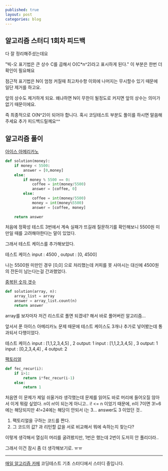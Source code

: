 ```yaml
---
published: true
layout: post
categories: blog
---
```


## 알고리즘 스터디 1회차 피드백
다 잘 정리해주셨는데요

"빅-오 표기법은 큰 상수 C를 곱해서 O(C*n^2)라고 표시하게 된다." 이 부분은 한번 더 확인이 필요해요

점근적 표기법은 N이 엄청 커질때 최고차수항 이외에 나머지는 무시할수 있기 때문에 일단 제거를 하고요.

앞의 상수도 제거하게 되요. 왜냐하면 N이 무한이 될정도로 커지면 앞의 상수는 의미가 없기 때문이에요.

즉 최종적으로 O(N^2)이 되어야 합니다. 혹시 코딩테스트 부분도 풀이를 하시면 말씀해주세요 추가 피드백드릴께요^^


## 알고리즘 풀이

[아이스 아메리카노](https://school.programmers.co.kr/learn/courses/30/lessons/120819)

```python
def solution(money):
    if money < 5500:
        answer = [0,money]
    else:
        if money % 5500 == 0:
            coffee = int(money/5500)
            answer = [coffee, 0]
        else:
            coffee = int(money/5500)
            money = int(money%5500)
            answer = [coffee, money]
    
    return answer
```

처음에 정확성 테스트 3번에서 계속 실패가 뜨길래 질문하기를 확인해보니 5500원 미만일 때를 고려해야한다는 말이 있었다.

그래서 테스트 케이스를 추가해보았다.

테스트 케이스
input : 4500 , output : [0, 4500]

나는 5500원 미만인 경우 [0,0] 으로 처리했는데 커피를 못 사마시는 대신에 4500원의 잔돈이 남는다는걸 간과했었다.

[중복된 숫자 갯수](https://school.programmers.co.kr/learn/courses/30/lessons/120583)

```python
def solution(array, n):
    array_list = array
    answer = array_list.count(n)
    return answer
```

array를 보자마자 저건 리스트로 풀면 되겠네? 해서 바로 풀어버린 알고리즘...

앞서서 푼 아이스 아메리카노 문제 때문에 테스트 케이스도 3개나 추가로 넣어봤는데 통과되서 다행이었다.

테스트 케이스
input : [1,1,2,3,4,5] , 2 output: 1
input : [1,1,2,3,4,5] , 3 output: 1
input : [0,2,3,4,4] , 4 output: 2

[팩토리얼](https://school.programmers.co.kr/learn/courses/30/lessons/120848)

```python
def fec_recur(i):
    if i>1:
        return i*fec_recur(i-1)
    else:
        return 1
```
처음엔 이 문제가 제일 쉬울거라 생각했는데 문제를 읽어도 바로 머리에 들어오질 않아서 이게 뭐람 싶었다. n이 n!이 되는게 아니고.. i! <= n 이었기 때문에,
n이 7이면 3!=6에는 해당되지만 4!=24에는 해당이 안되서 i는 3... answer도 3 이었던 것..

1. 팩토리얼을 구하는 코드를 짠다.
2. 그 코드의 값? 과 리턴할 값을 서로 비교해서 뭐에 속하는지 찾는다?

이렇게 생각해서 열심히 머리를 굴려봤지만, 1번은 했는데 2번이 도저히 안 풀리더라..

그래서 이건 잠시 좀 더 생각해보기로. ㅠㅠ

---

[매일 알고리즘 카페](https://cafe.naver.com/dremdeveloper/948) 코딩테스트 기초 스터디에서 스터디 중입니다.
